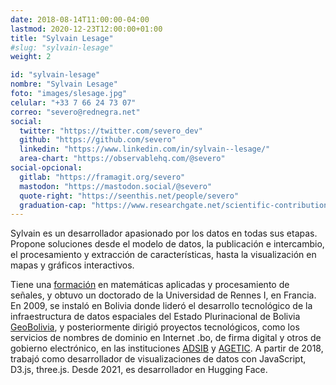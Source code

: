 ```yaml
---
date: 2018-08-14T11:00:00-04:00
lastmod: 2020-12-23T12:00:00+01:00
title: "Sylvain Lesage"
#slug: "sylvain-lesage"
weight: 2

id: "sylvain-lesage"
nombre: "Sylvain Lesage"
foto: "images/slesage.jpg"
celular: "+33 7 66 24 73 07"
correo: "severo@rednegra.net"
social:
  twitter: "https://twitter.com/severo_dev"
  github: "https://github.com/severo"
  linkedin: "https://www.linkedin.com/in/sylvain--lesage/"
  area-chart: "https://observablehq.com/@severo"
social-opcional:
  gitlab: "https://framagit.org/severo"
  mastodon: "https://mastodon.social/@severo"
  quote-right: "https://seenthis.net/people/severo"
  graduation-cap: "https://www.researchgate.net/scientific-contributions/57113422_Sylvain_Lesage"
---
```


Sylvain es un desarrollador apasionado por los datos en todas sus etapas.
Propone soluciones desde el modelo de datos, la publicación e intercambio, el
procesamiento y extracción de características, hasta la visualización en mapas y
gráficos interactivos.

<!--more-->

Tiene una [formación](https://rednegra.net/cv/spip.php?rubrique2) en matemáticas
aplicadas y procesamiento de señales, y obtuvo un doctorado de la Universidad de
Rennes I, en Francia. En 2009, se instaló en Bolivia donde lideró el desarrollo
tecnológico de la infraestructura de datos espaciales del Estado Plurinacional
de Bolivia [GeoBolivia](https://geo.gob.bo), y posteriormente dirigió proyectos
tecnológicos, como los servicios de nombres de dominio en Internet .bo, de firma
digital y otros de gobierno electrónico, en las instituciones
[ADSIB](https://adsib.gob.bo) y [AGETIC](https://agetic.gob.bo). A partir de 2018,
trabajó como desarrollador de visualizaciones de datos con JavaScript, D3.js,
three.js. Desde 2021, es desarrollador en Hugging Face.
